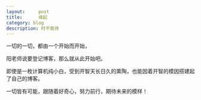 ```yaml
---
layout:     post
title:      缘起
category: blog
description: 时不我待
---
```


一切的一切，都由一个开始而开始，

阳老师说要登记博客，那么就从此开始吧。

即使是一枚计算机纯小白，受到开智天长日久的熏陶，也能因着开智的模因搭建起了自己的博客。

一切皆有可能，跟随着好奇心，努力前行，期待未来的模样！


